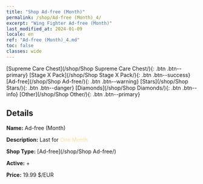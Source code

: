 ```yaml
---
title: "Shop Ad-free (Month)"
permalink: /shop/Ad-free (Month)_4/
excerpt: "Wing Fighter Ad-free (Month)"
last_modified_at: 2024-01-09
locale: en
ref: "Ad-free (Month)_4.md"
toc: false
classes: wide
---
```



  [Supreme Care Chest](/shop/Shop Supreme Care Chest/){: .btn .btn--primary}   [Stage X Pack](/shop/Shop Stage X Pack/){: .btn .btn--success}   [Ad-free](/shop/Shop Ad-free/){: .btn .btn--warning}   [Stars](/shop/Shop Stars/){: .btn .btn--danger}   [Diamonds](/shop/Shop Diamonds/){: .btn .btn--info}   [Other](/shop/Shop Other/){: .btn .btn--primary} 

## Details

 **Name:** Ad-free (Month) 

 **Description:** Last for <span style="color: #FEDC98">One Month</span><br/><span style="color: #000000;"></span>

 **Shop Type:** [Ad-free](/shop/Shop Ad-free/)

 **Active:** + 

 **Price:** 19.99 $/EUR 


